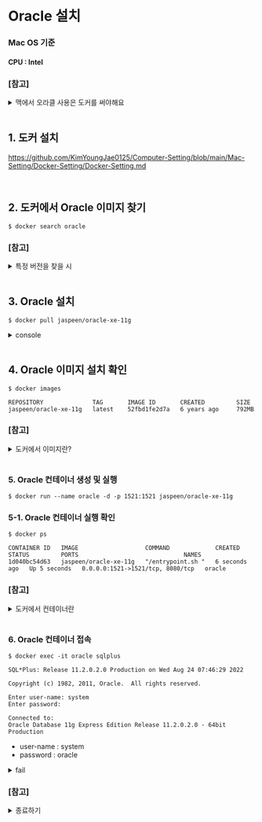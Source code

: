 # Oracle 설치

### Mac OS 기준
#### CPU : Intel

### [참고]

<details>
<summary> 맥에서 오라클 사용은 도커를 써야해요</summary>

> - Mac OS 에서는 맥 버전 오라클을 지원하지 않는다.
> - 그렇기 때문에 가상 환경을 만들어주는 도커를 이용하여 설치를 할 것이다.
> - 도커는 리눅스 기반 가상 컨테이너로 리눅스 환경을 가진 가상 공간을 만들어준다

</details>

<br>

## 1. 도커  설치
https://github.com/KimYoungJae0125/Computer-Setting/blob/main/Mac-Setting/Docker-Setting/Docker-Setting.md

<br>

## 2. 도커에서 Oracle 이미지 찾기
```shell
$ docker search oracle
```

### [참고]

<details>
<summary> 특정 버전을 찾을 시

</summary>

> ```shell
> $ docker search oracle{version}
> ex) $ docker search oracle-xe-11g
> ```
> - oracle-xe-11g 이미지를 찾게 된다.

</details>


<br>

## 3. Oracle 설치
```shell
$ docker pull jaspeen/oracle-xe-11g
```

<details>
<summary>console</summary>

```shell
Using default tag: latest
latest: Pulling from jaspeen/oracle-xe-11g
Image docker.io/jaspeen/oracle-xe-11g:latest uses outdated schema1 manifest format. Please upgrade to a schema2 image for better future compatibility. More information at https://docs.docker.com/registry/spec/deprecated-schema-v1/
863735b9fd15: Pull complete 
4fbaa2f403df: Pull complete 
44be94a95984: Pull complete 
a3ed95caeb02: Pull complete 
05b9ddeb40d9: Pull complete 
b44894d2d2af: Pull complete 
1492d1fc5b9f: Pull complete 
c0f3c6ec8986: Pull complete 
fbfc89a21b1b: Pull complete 
740047056d21: Pull complete 
Digest: sha256:0a4b0456cd5be4982ab28ca9426672acee6d90734873d15124698c5c07055aa9
Status: Downloaded newer image for jaspeen/oracle-xe-11g:latest
docker.io/jaspeen/oracle-xe-11g:latest
```

</details>

<br>

## 4. Oracle 이미지 설치 확인
```shell
$ docker images
```

```shell
REPOSITORY              TAG       IMAGE ID       CREATED         SIZE
jaspeen/oracle-xe-11g   latest    52fbd1fe2d7a   6 years ago     792MB
```

### [참고]

<details>
<summary>도커에서 이미지란?</summary>

> - 도커 컨테이너에서 프로세스를 실행시키기 위한 파일들이 모여있는 것   
> - 위의 jaspeen/oracle-xe-11g 이미지에는 oracle-xe-11g 실행에 관련 된 파일 정보들이 들어있다.

</details>


<br>

### 5. Oracle 컨테이너 생성 및 실행
```shell
$ docker run --name oracle -d -p 1521:1521 jaspeen/oracle-xe-11g
```

### 5-1. Oracle 컨테이너 실행 확인
```shell
$ docker ps
```

```shell
CONTAINER ID   IMAGE                   COMMAND             CREATED         STATUS         PORTS                              NAMES
1d040bc54d63   jaspeen/oracle-xe-11g   "/entrypoint.sh "   6 seconds ago   Up 5 seconds   0.0.0.0:1521->1521/tcp, 8080/tcp   oracle
```

### [참고]

<details>
<summary>도커에서 컨테이너란</summary>

> - 이미지를 실행한 상태, 이미지만 가지고는 도커에서 프로세스를 수행시키지 못 한다.   
> - 자바로 예를 들자면, 이미지는 war 파일 컨테이너는 war 파일을 실행한 것이라 생각하면 된다.   
> - 하나의 컨테이너는 하나의 서버를 가지고 있는 것과 동일하며, 해당 컨테이너가 삭제 될 경우 해당 컨테이너 내부의 정보가 모두 삭제된다.   
> - 물론 컨테이너를 삭제하지 않고, 잠시 중단만 시키는 것은 데이터가 삭제 되지 않고 남아있는다.

</details>

<br>

### 6. Oracle 컨테이너 접속
```shell
$ docker exec -it oracle sqlplus
```

```shell
SQL*Plus: Release 11.2.0.2.0 Production on Wed Aug 24 07:46:29 2022

Copyright (c) 1982, 2011, Oracle.  All rights reserved.

Enter user-name: system
Enter password: 

Connected to:
Oracle Database 11g Express Edition Release 11.2.0.2.0 - 64bit Production
```
- user-name : system
- password : oracle

<details>

<summary>fail</summary>

```shell
Enter user-name:  oracle_start
Enter password: 
ERROR:
ORA-01017: invalid username/password; logon denied
```

</details>

### [참고]

<details>

<summary>종료하기</summary>

```shell
$ exit
```
```shell
Disconnected from Oracle Database 11g Express Edition Release 11.2.0.2.0 - 64bit Production
```

<detilas>